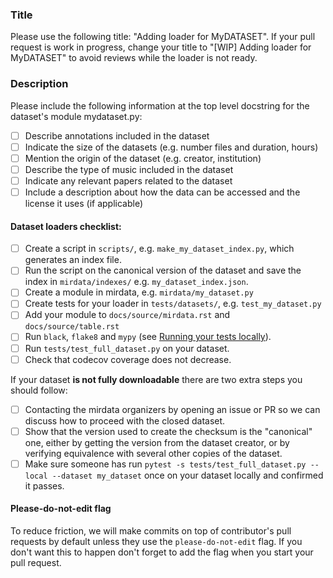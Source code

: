 ### Title

 Please use the following title: "Adding loader for MyDATASET". If your pull request is work in progress, change your title to "[WIP] Adding loader for MyDATASET" to avoid reviews while the loader is not ready.

### Description

Please include the following information at the top level docstring for the dataset's module mydataset.py:

- [ ] Describe annotations included in the dataset
- [ ] Indicate the size of the datasets (e.g. number files and duration, hours)
- [ ] Mention the origin of the dataset (e.g. creator, institution)
- [ ] Describe the type of music included in the dataset
- [ ] Indicate any relevant papers related to the dataset
- [ ] Include a description about how the data can be accessed and the license it uses (if applicable) 

#### Dataset loaders checklist:

- [ ] Create a script in `scripts/`, e.g. `make_my_dataset_index.py`, which generates an index file.
- [ ] Run the script on the canonical version of the dataset and save the index in `mirdata/indexes/` e.g. `my_dataset_index.json`.
- [ ] Create a module in mirdata, e.g. `mirdata/my_dataset.py`
- [ ] Create tests for your loader in `tests/datasets/`, e.g. `test_my_dataset.py`
- [ ] Add your module to `docs/source/mirdata.rst` and `docs/source/table.rst`
- [ ] Run `black`, `flake8` and `mypy` (see [Running your tests locally](https://mirdata.readthedocs.io/en/stable/source/contributing.html?highlight=contributing#running-your-tests-locally)).
- [ ] Run `tests/test_full_dataset.py` on your dataset.
- [ ] Check that codecov coverage does not decrease.

If your dataset **is not fully downloadable** there are two extra steps you should follow:
- [ ] Contacting the mirdata organizers by opening an issue or PR so we can discuss how to proceed with the closed dataset.
- [ ] Show that the version used to create the checksum is the "canonical" one, either by getting the version from the dataset creator, or by verifying equivalence with several other copies of the dataset.
- [ ] Make sure someone has run `pytest -s tests/test_full_dataset.py --local --dataset my_dataset` once on your dataset locally and confirmed it passes.

#### Please-do-not-edit flag
To reduce friction, we will make commits on top of contributor's pull requests by default unless they use the `please-do-not-edit` flag. If you don't want this to happen don't forget to add the flag when you start your pull request.
